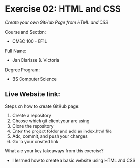 # Exercise 02: HTML and CSS
*Create your own GitHub Page from HTML and CSS*

Course and Section:
- CMSC 100 - EF1L

Full Name:
- Jan Clarisse B. Victoria

Degree Program:
- BS Computer Science

Live Website link:
- 

Steps on how to create GitHub page:
1. Create a repository
2. Choose which git client your are using
3. Clone the repository
4. Enter the project folder and add an index.html file
5. Add, commit, and push your changes
6. Go to your created link

What are your key takeaways from this exercise?
- I learned how to create a basic website using HTML and CSS